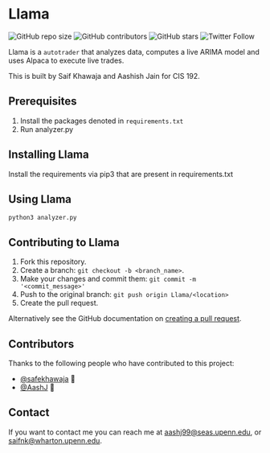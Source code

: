 # Llama

![GitHub repo size](https://img.shields.io/github/issues/safekhawaja/192autotrader)
![GitHub contributors](https://img.shields.io/github/forks/safekhawaja/192autotrader)
![GitHub stars](https://img.shields.io/github/stars/safekhawaja/192autotrader)
![Twitter Follow](https://img.shields.io/twitter/url?style=social&url=https%3A%2F%2Ftwitter.com%2Fsaifkhawaja3)

Llama is a `autotrader` that analyzes data, computes a live ARIMA model and uses Alpaca to execute live trades. 

This is built by Saif Khawaja and Aashish Jain for CIS 192.

## Prerequisites

1. Install the packages denoted in `requirements.txt`
2. Run analyzer.py

## Installing Llama

Install the requirements via pip3 that are present in requirements.txt

## Using Llama

```
python3 analyzer.py
```

## Contributing to Llama

1. Fork this repository.
2. Create a branch: `git checkout -b <branch_name>`.
3. Make your changes and commit them: `git commit -m '<commit_message>'`
4. Push to the original branch: `git push origin Llama/<location>`
5. Create the pull request.

Alternatively see the GitHub documentation on [creating a pull request](https://help.github.com/en/github/collaborating-with-issues-and-pull-requests/creating-a-pull-request).

## Contributors

Thanks to the following people who have contributed to this project:

* [@safekhawaja](https://github.com/safekhawaja) 📖
* [@AashJ](https://github.com/AashJ) 🐛


## Contact

If you want to contact me you can reach me at aashj99@seas.upenn.edu, or saifnk@wharton.upenn.edu.
